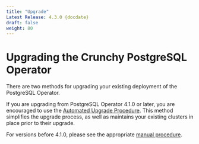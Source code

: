 ```yaml
---
title: "Upgrade"
Latest Release: 4.3.0 {docdate}
draft: false
weight: 80
---
```


# Upgrading the Crunchy PostgreSQL Operator

There are two methods for upgrading your existing deployment of the PostgreSQL Operator. 

If you are upgrading from PostgreSQL Operator 4.1.0 or later, you are encouraged to use the [Automated Upgrade Procedure](/upgrade/automatedupgrade). This method simplifies the upgrade process, as well as maintains your existing clusters in place prior to their upgrade.

For versions before 4.1.0, please see the appropriate [manual procedure](/upgrade/manual).

